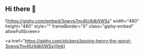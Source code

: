 ## Hi there 👋
![https://giphy.com/embed/3owyp7ny4lU4db5WSs" width="480" height="480" style="" frameBorder="0" class="giphy-embed" allowFullScreen></iframe><p><a href="https://giphy.com/stickers/boxing-henry-the-worst-3owyp7ny4lU4db5WSs](link)
<!--
**OseiasA/OseiasA** is a ✨ _special_ ✨ repository because its `README.md` (this file) appears on your GitHub profile.

Here are some ideas to get you started:

- 🔭 I’m currently working on ...
- 🌱 I’m currently learning ...
- 👯 I’m looking to collaborate on ...
- 🤔 I’m looking for help with ...
- 💬 Ask me about ...
- 📫 How to reach me: ...
- 😄 Pronouns: ...
- ⚡ Fun fact: ...
-->
